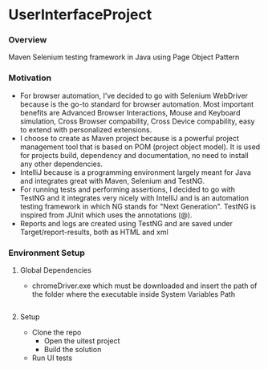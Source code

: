 # UserInterfaceProject

### Overview

 Maven Selenium testing framework in Java using Page Object Pattern
 
### Motivation

* For browser automation, I’ve decided to go with Selenium WebDriver because is the go-to standard for browser automation. Most important benefits are Advanced Browser Interactions, Mouse and Keyboard simulation, Cross Browser compability, Cross Device compability, easy to extend with personalized extensions.
* I choose to create as Maven project because is a powerful project management tool that is based on POM (project object model). It is used for projects build, dependency and documentation, no need to install any other dependencies.
* IntelliJ because is a programming environment largely meant for Java and integrates great with Maven, Selenium and TestNG.
* For running tests and performing assertions, I decided to go with TestNG and it integrates very nicely with IntelliJ and is an automation testing framework in which NG stands for "Next Generation". TestNG is inspired from JUnit which uses the annotations (@).
* Reports and logs are created using TestNG and are saved under Target/report-results, both as HTML and xml

### Environment Setup

1. Global Dependencies
     * chromeDriver.exe which must be downloaded and insert the path of the folder where the executable inside System Variables Path
     
    ```
2. Setup
    * Clone the repo
	  * Open the uitest project
	  * Build the solution
    * Run UI tests

    ```
